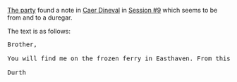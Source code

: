 [The party](/pages/party) found a note in [Caer Dineval](/pages/caer-dineval) in [Session #9](/pages/session-9) which seems to be from and to a duregar.

The text is as follows:
<pre>
Brother,

You will find me on the frozen ferry in Easthaven. From this new base, the search for chardalyn continues. Long may our father reign over this dark land!

Durth
</pre>

